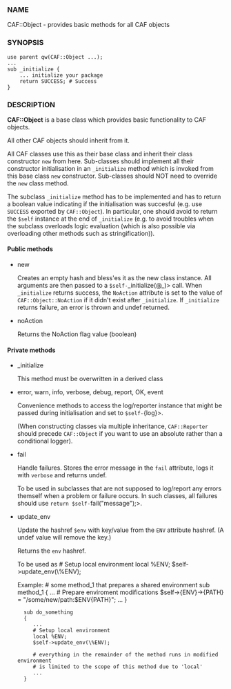 
### NAME

CAF::Object - provides basic methods for all CAF objects

### SYNOPSIS

    use parent qw(CAF::Object ...);
    ...
    sub _initialize {
        ... initialize your package
        return SUCCESS; # Success
    }

### DESCRIPTION

**CAF::Object** is a base class which provides basic functionality to
CAF objects.

All other CAF objects should inherit from it.

All CAF classes use this as their base class and inherit their class
constructor `new` from here. Sub-classes should implement all their
constructor initialisation in an `_initialize` method which is invoked
from this base class `new` constructor. Sub-classes should NOT need to
override the `new` class method.

The subclass `_initialize` method has to be implemented
and has to return a boolean value indicating if the initialisation was succesful
(e.g. use `SUCCESS` exported by `CAF::Object`).
In particular, one should avoid to return the `$self` instance at the end of
`_initialize` (e.g. to avoid troubles when the subclass overloads logic evaluation
(which is also possible via overloading other methods such as stringification)).

#### Public methods

- new

    Creates an empty hash and bless'es it as the new class instance. All arguments are then passed
    to a `$self-`\_initialize(@\_)> call.
    When `_initialize` returns success, the `NoAction` attribute is set to the value of
    `CAF::Object::NoAction` if it didn't exist after `_initialize`.
    If `_initialize` returns failure, an error is thrown and undef returned.

- noAction

    Returns the NoAction flag value (boolean)

#### Private methods

- \_initialize

    This method must be overwritten in a derived class

- error, warn, info, verbose, debug, report, OK, event

    Convenience methods to access the log/reporter instance that might
    be passed during initialisation and set to `$self-`{log}>.

    (When constructing classes via multiple inheritance,
    `CAF::Reporter` should precede `CAF::Object` if you want
    to use an absolute rather than a conditional logger).

- fail

    Handle failures. Stores the error message in the `fail` attribute,
    logs it with `verbose` and returns undef.

    To be used in subclasses that are not supposed to log/report
    any errors themself when a problem or failure occurs.
    In such classes, all failures should use `return $self-`fail("message");>.

- update\_env

    Update the hashref `$env` with key/value
    from the `ENV` attribute hashref.
    (A undef value will remove the key.)

    Returns the `env` hashref.

    To be used as
        # Setup local environment
        local %ENV;
        $self->update\_env(\\%ENV);

    Example:
        # some method\_1 that prepares a shared environment
        sub method\_1
        {
            ...
            # Prepare enviroment modifications
            $self->{ENV}->{PATH} = "/some/new/path:$ENV{PATH}";
            ...
        }

        sub do_something
        {
           ...
           # Setup local environment
           local %ENV;
           $self->update_env(\%ENV);

           # everything in the remainder of the method runs in modified environment
           # is limited to the scope of this method due to 'local'
           ...
        }

